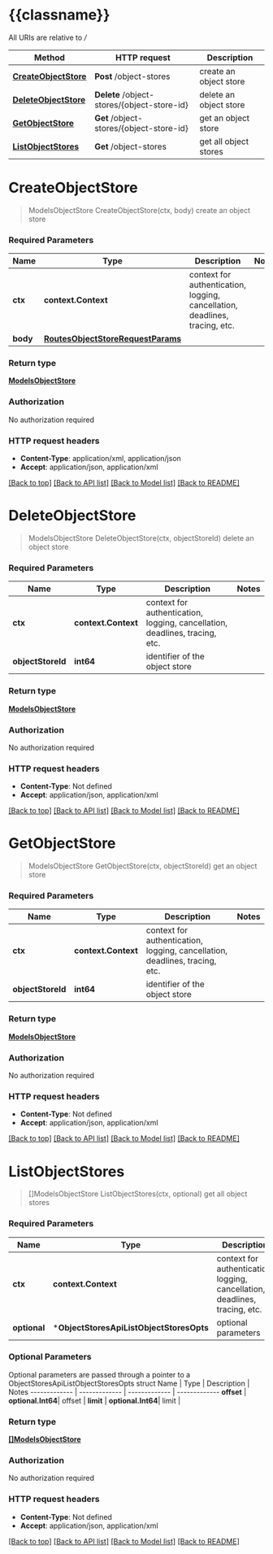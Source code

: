 # {{classname}}

All URIs are relative to */*

Method | HTTP request | Description
------------- | ------------- | -------------
[**CreateObjectStore**](ObjectStoresApi.md#CreateObjectStore) | **Post** /object-stores | create an object store
[**DeleteObjectStore**](ObjectStoresApi.md#DeleteObjectStore) | **Delete** /object-stores/{object-store-id} | delete an object store
[**GetObjectStore**](ObjectStoresApi.md#GetObjectStore) | **Get** /object-stores/{object-store-id} | get an object store
[**ListObjectStores**](ObjectStoresApi.md#ListObjectStores) | **Get** /object-stores | get all object stores

# **CreateObjectStore**
> ModelsObjectStore CreateObjectStore(ctx, body)
create an object store

### Required Parameters

Name | Type | Description  | Notes
------------- | ------------- | ------------- | -------------
 **ctx** | **context.Context** | context for authentication, logging, cancellation, deadlines, tracing, etc.
  **body** | [**RoutesObjectStoreRequestParams**](RoutesObjectStoreRequestParams.md)|  | 

### Return type

[**ModelsObjectStore**](models.ObjectStore.md)

### Authorization

No authorization required

### HTTP request headers

 - **Content-Type**: application/xml, application/json
 - **Accept**: application/json, application/xml

[[Back to top]](#) [[Back to API list]](../README.md#documentation-for-api-endpoints) [[Back to Model list]](../README.md#documentation-for-models) [[Back to README]](../README.md)

# **DeleteObjectStore**
> ModelsObjectStore DeleteObjectStore(ctx, objectStoreId)
delete an object store

### Required Parameters

Name | Type | Description  | Notes
------------- | ------------- | ------------- | -------------
 **ctx** | **context.Context** | context for authentication, logging, cancellation, deadlines, tracing, etc.
  **objectStoreId** | **int64**| identifier of the object store | 

### Return type

[**ModelsObjectStore**](models.ObjectStore.md)

### Authorization

No authorization required

### HTTP request headers

 - **Content-Type**: Not defined
 - **Accept**: application/json, application/xml

[[Back to top]](#) [[Back to API list]](../README.md#documentation-for-api-endpoints) [[Back to Model list]](../README.md#documentation-for-models) [[Back to README]](../README.md)

# **GetObjectStore**
> ModelsObjectStore GetObjectStore(ctx, objectStoreId)
get an object store

### Required Parameters

Name | Type | Description  | Notes
------------- | ------------- | ------------- | -------------
 **ctx** | **context.Context** | context for authentication, logging, cancellation, deadlines, tracing, etc.
  **objectStoreId** | **int64**| identifier of the object store | 

### Return type

[**ModelsObjectStore**](models.ObjectStore.md)

### Authorization

No authorization required

### HTTP request headers

 - **Content-Type**: Not defined
 - **Accept**: application/json, application/xml

[[Back to top]](#) [[Back to API list]](../README.md#documentation-for-api-endpoints) [[Back to Model list]](../README.md#documentation-for-models) [[Back to README]](../README.md)

# **ListObjectStores**
> []ModelsObjectStore ListObjectStores(ctx, optional)
get all object stores

### Required Parameters

Name | Type | Description  | Notes
------------- | ------------- | ------------- | -------------
 **ctx** | **context.Context** | context for authentication, logging, cancellation, deadlines, tracing, etc.
 **optional** | ***ObjectStoresApiListObjectStoresOpts** | optional parameters | nil if no parameters

### Optional Parameters
Optional parameters are passed through a pointer to a ObjectStoresApiListObjectStoresOpts struct
Name | Type | Description  | Notes
------------- | ------------- | ------------- | -------------
 **offset** | **optional.Int64**| offset | 
 **limit** | **optional.Int64**| limit | 

### Return type

[**[]ModelsObjectStore**](*models.ObjectStore.md)

### Authorization

No authorization required

### HTTP request headers

 - **Content-Type**: Not defined
 - **Accept**: application/json, application/xml

[[Back to top]](#) [[Back to API list]](../README.md#documentation-for-api-endpoints) [[Back to Model list]](../README.md#documentation-for-models) [[Back to README]](../README.md)

